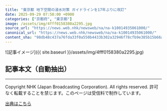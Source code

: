 ```yaml
---
title: "東京都 地下空間の浸水対策 ガイドラインを17年ぶりに改訂"
date: 2025-09-29 07:58:00 +0900
categories: ["京都府", "東京都"]
image: /assets/img/4fff0158380a2295.jpg
source_url: "https://news.web.nhk/newsweb/na/na-k10014935061000/"
canonical_url: "https://news.web.nhk/newsweb/na/na-k10014935061000/"
content_sha: "98db48c437a76fda33f0a550b4433b302a32946f78cfb9e385b15b66a3b23c34"
---
```


![記事イメージ]({{ site.baseurl }}/assets/img/4fff0158380a2295.jpg)

## 記事本文（自動抽出）
<div><div class="_13tndsj2"><nav aria-label="フッターサイトナビゲーション" class="_13tndsj4"></nav><hr class="esl7kn2s esl7kn1l esl7kn1n _14xli2ae"><p class="esl7kn2s esl7kn1m esl7kn1o _1yvk0f68 _1lugom81">Copyright NHK (Japan Broadcasting Corporation). All rights reserved. 許可なく転載することを禁じます。このページは受信料で制作しています。</p></div></div>

[出典はこちら](https://news.web.nhk/newsweb/na/na-k10014935061000/)
